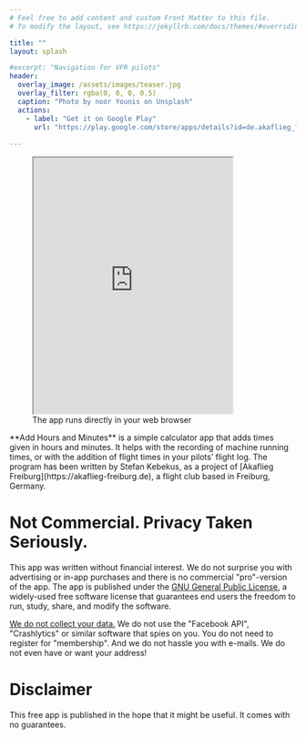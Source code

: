 ```yaml
---
# Feel free to add content and custom Front Matter to this file.
# To modify the layout, see https://jekyllrb.com/docs/themes/#overriding-theme-defaults

title: ""
layout: splash

#excerpt: "Navigation for VFR pilots"
header:
  overlay_image: /assets/images/teaser.jpg
  overlay_filter: rgba(0, 0, 0, 0.5)
  caption: "Photo by noor Younis on Unsplash"
  actions:
    - label: "Get it on Google Play"
      url: "https://play.google.com/store/apps/details?id=de.akaflieg_freiburg.cavok.add_hours_and_minutes"
      
---
```


<figure style="width: 350px" class="align-right">
<iframe
   src="https://akaflieg-freiburg.github.io/addhoursandminutes/assets/webasm/addhoursandminutes.html"
   width="350" 
   height="450" 
   name="Add Hours and Minutes"
   scrolling="no"
   frameborder="1"
   float="right">
   <p>Your browser cannot show embedded frames. anzeigen.
   You can, however, display the embedded page via:
<a href="https://akaflieg-freiburg.github.io/addhoursandminutes/assets/webasm/addhoursandminutes.html">this link</a>.</p>
</iframe>
  <figcaption>The app runs directly in your web browser</figcaption>
</figure>
**Add Hours and Minutes**  is a simple calculator app that adds times given in hours and minutes. It helps with the recording of machine running times, or with the addition of flight times in your pilots’ flight log.  The program has been written by Stefan Kebekus, as a project of [Akaflieg Freiburg](https://akaflieg-freiburg.de), a flight club based in Freiburg, Germany.

# Not Commercial. Privacy Taken Seriously.

This app was written without financial interest. We do not surprise you with advertising or in-app purchases and there is no commercial "pro"-version of the app. The app is published under the [GNU General Public License](https://en.wikipedia.org/wiki/GNU_General_Public_License), a widely-used free software license that guarantees end users the freedom to run, study, share, and modify the software.

[We do not collect your data.](/privacy/) We do not use the "Facebook API", "Crashlytics" or similar software that spies on you. You do not need to register for "membership". And we do not hassle you with e-mails. We do not even have or want your address!

# Disclaimer

This free app is published in the hope that it might be useful. It comes with no guarantees.
